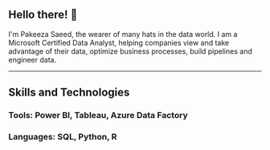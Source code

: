 ## Hello there! 👋 

I'm Pakeeza Saeed, the wearer of many hats in the data world. I am a Microsoft Certified Data Analyst, helping companies view and take advantage of their data, optimize business processes, build pipelines and engineer data. 

---------------------------------------------------------------------------------------------------------------------------------------------------------------------------------------------------------------------------------------------------------

## Skills and Technologies
### Tools: Power BI, Tableau, Azure Data Factory 
### Languages: SQL, Python, R 

<!--
**PakeezaSaeed/pakeezasaeed** is a ✨ _special_ ✨ repository because its `README.md` (this file) appears on your GitHub profile.
 ![Uploading image.png…]()

Here are some ideas to get you started:

- 🔭 I’m currently working on ...
- 🌱 I’m currently learning ...
- 👯 I’m looking to collaborate on ...
- 🤔 I’m looking for help with ...
- 💬 Ask me about ...
- 📫 How to reach me: ...
- 😄 Pronouns: ...
- ⚡ Fun fact: ...
-->

